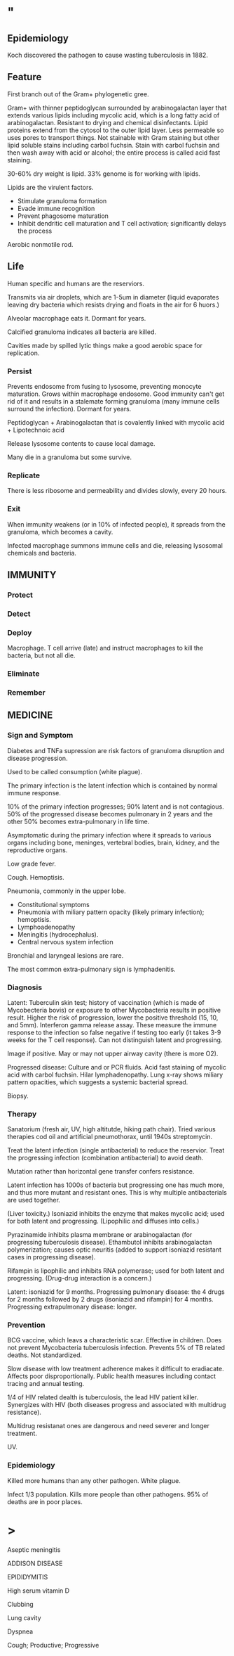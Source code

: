 # "

## Epidemiology

Koch discovered the pathogen to cause wasting tuberculosis in 1882.

## Feature

First branch out of the Gram+ phylogenetic gree.

Gram+ with thinner peptidoglycan surrounded by arabinogalactan layer that extends various lipids including mycolic acid, which is a long fatty acid of arabinogalactan.
Resistant to drying and chemical disinfectants.
Lipid proteins extend from the cytosol to the outer lipid layer.
Less permeable so uses pores to transport things.
Not stainable with Gram staining but other lipid soluble stains including carbol fuchsin.
Stain with carbol fuchsin and then wash away with acid or alcohol; the entire process is called acid fast staining.

30-60% dry weight is lipid.
33% genome is for working with lipids.

Lipids are the virulent factors.

- Stimulate granuloma formation
- Evade immune recognition
- Prevent phagosome maturation
- Inhibit dendritic cell maturation and T cell activation; significantly delays the process

Aerobic nonmotile rod.

## Life

Human specific and humans are the reserviors.

Transmits via air droplets, which are 1-5um in diameter (liquid evaporates leaving dry bacteria which resists drying and floats in the air for 6 huors.)

Alveolar macrophage eats it.
Dormant for years.

Calcified granuloma indicates all bacteria are killed.

Cavities made by spilled lytic things make a good aerobic space for replication.

### Persist

Prevents endosome from fusing to lysosome, preventing monocyte maturation.
Grows within macrophage endosome.
Good immunity can't get rid of it and results in a stalemate forming granuloma (many immune cells surround the infection).
Dormant for years.

Peptidoglycan + Arabinogalactan that is covalently linked with mycolic acid + Lipotechnoic acid

Release lysosome contents to cause local damage.

Many die in a granuloma but some survive.

### Replicate

There is less ribosome and permeability and divides slowly, every 20 hours.

### Exit

When immunity weakens (or in 10% of infected people), it spreads from the granuloma, which becomes a cavity.

Infected macrophage summons immune cells and die, releasing lysosomal chemicals and bacteria.

## IMMUNITY

### Protect

### Detect

### Deploy

Macrophage.
T cell arrive (late) and instruct macrophages to kill the bacteria, but not all die.

### Eliminate

### Remember

## MEDICINE

### Sign and Symptom

Diabetes and TNFa supression are risk factors of granuloma disruption and disease progression.

Used to be called consumption (white plague).

The primary infection is the latent infection which is contained by normal immune response.

10% of the primary infection progresses; 90% latent and is not contagious.
50% of the progressed disease becomes pulmonary in 2 years and the other 50% becomes extra-pulmonary in life time.

Asymptomatic during the primary infection where it spreads to various organs including bone, meninges, vertebral bodies, brain, kidney, and the reproductive organs.

Low grade fever.

Cough.
Hemoptisis.

Pneumonia, commonly in the upper lobe.

- Constitutional symptoms
- Pneumonia with miliary pattern opacity (likely primary infection); hemoptisis.
- Lymphoadenopathy
- Meningitis (hydrocephalus).
- Central nervous system infection

Bronchial and laryngeal lesions are rare.

The most common extra-pulmonary sign is lymphadenitis.

### Diagnosis

Latent:
Tuberculin skin test; history of vaccination (which is made of Mycobecteria bovis) or exposure to other Mycobacteria results in positive result.
Higher the risk of progression, lower the positive threshold (15, 10, and 5mm).
Interferon gamma release assay.
These measure the immune response to the infection so false negative if testing too early (it takes 3-9 weeks for the T cell response).
Can not distinguish latent and progressing.

Image if positive.
May or may not upper airway cavity (there is more O2).

Progressed disease:
Culture and or PCR fluids.
Acid fast staining of mycolic acid with carbol fuchsin.
Hilar lymphadenopathy.
Lung x-ray shows miliary pattern opacities, which suggests a systemic bacterial spread.

Biopsy.

### Therapy

Sanatorium (fresh air, UV, high altitutde, hiking path chair).
Tried various therapies cod oil and artificial pneumothorax, until 1940s streptomycin.

Treat the latent infection (single antibacterial) to reduce the reservior.
Treat the progressing infection (combination antibacterial) to avoid death.

Mutation rather than horizontal gene transfer confers resistance.

Latent infection has 1000s of bacteria but progressing one has much more, and thus more mutant and resistant ones.
This is why multiple antibacterials are used together.

(Liver toxicity.)
Isoniazid inhibits the enzyme that makes mycolic acid; used for both latent and progressing.
(Lipophilic and diffuses into cells.)

Pyrazinamide inhibits plasma membrane or arabinogalactan (for progressing tuberculosis disease).
Ethambutol inhibits arabinogalactan polymerization; causes optic neuritis (added to support isoniazid resistant cases in progressing disease).

Rifampin is lipophilic and inhibits RNA polymerase; used for both latent and progressing.
(Drug-drug interaction is a concern.)

Latent: isoniazid for 9 months.
Progressing pulmonary disease: the 4 drugs for 2 months followed by 2 drugs (isoniazid and rifampin) for 4 months.
Progressing extrapulmonary disease: longer.

### Prevention

BCG vaccine, which leavs a characteristic scar.
Effective in children.
Does not prevent Mycobacteria tuberculosis infection.
Prevents 5% of TB related deaths.
Not standardized.

Slow disease with low treatment adherence makes it difficult to eradiacate.
Affects poor disproportionally.
Public health measures including contact tracing and annual testing.

1/4 of HIV related dealth is tuberculosis, the lead HIV patient killer.
Synergizes with HIV (both diseases progress and associated with multidrug resistance).

Multidrug resistanat ones are dangerous and need severer and longer treatment.

UV.

### Epidemiology

Killed more humans than any other pathogen.
White plague.

Infect 1/3 population.
Kills more people than other pathogens.
95% of deaths are in poor places.

# >

Aseptic meningitis

ADDISON DISEASE

EPIDIDYMITIS

High serum vitamin D

Clubbing

Lung cavity

Dyspnea

Cough; Productive; Progressive
